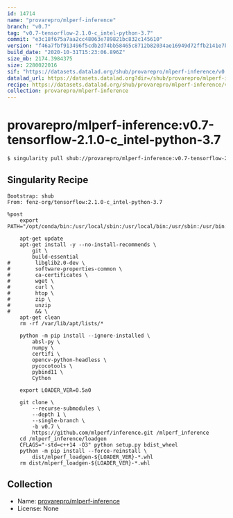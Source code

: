 ```yaml
---
id: 14714
name: "provarepro/mlperf-inference"
branch: "v0.7"
tag: "v0.7-tensorflow-2.1.0-c_intel-python-3.7"
commit: "e3c18f675a7aa2cc48063e789821bc832c145610"
version: "f46a7fbf913496f5cdb2d74bb58465c8712b82034ae16949d72ffb2141e7bc4e"
build_date: "2020-10-31T15:23:06.896Z"
size_mb: 2174.3984375
size: 2280022016
sif: "https://datasets.datalad.org/shub/provarepro/mlperf-inference/v0.7-tensorflow-2.1.0-c_intel-python-3.7/2020-10-31-e3c18f67-f46a7fbf/f46a7fbf913496f5cdb2d74bb58465c8712b82034ae16949d72ffb2141e7bc4e.sif"
datalad_url: https://datasets.datalad.org?dir=/shub/provarepro/mlperf-inference/v0.7-tensorflow-2.1.0-c_intel-python-3.7/2020-10-31-e3c18f67-f46a7fbf/
recipe: https://datasets.datalad.org/shub/provarepro/mlperf-inference/v0.7-tensorflow-2.1.0-c_intel-python-3.7/2020-10-31-e3c18f67-f46a7fbf/Singularity
collection: provarepro/mlperf-inference
---
```


# provarepro/mlperf-inference:v0.7-tensorflow-2.1.0-c_intel-python-3.7

```bash
$ singularity pull shub://provarepro/mlperf-inference:v0.7-tensorflow-2.1.0-c_intel-python-3.7
```

## Singularity Recipe

```singularity
Bootstrap: shub
From: fenz-org/tensorflow:2.1.0-c_intel-python-3.7

%post
    export PATH="/opt/conda/bin:/usr/local/sbin:/usr/local/bin:/usr/sbin:/usr/bin:/sbin:/bin"
    
    apt-get update
    apt-get install -y --no-install-recommends \
        git \
        build-essential
#        libglib2.0-dev \
#        software-properties-common \
#        ca-certificates \
#        wget \
#        curl \
#        htop \
#        zip \
#        unzip 
#        && \
    apt-get clean
    rm -rf /var/lib/apt/lists/*

    python -m pip install --ignore-installed \
        absl-py \
        numpy \
        certifi \
        opencv-python-headless \
        pycocotools \
        pybind11 \
        Cython

    export LOADER_VER=0.5a0

    git clone \
        --recurse-submodules \
        --depth 1 \
        --single-branch \
        -b v0.7 \
        https://github.com/mlperf/inference.git /mlperf_inference
    cd /mlperf_inference/loadgen
    CFLAGS="-std=c++14 -O3" python setup.py bdist_wheel
    python -m pip install --force-reinstall \
        dist/mlperf_loadgen-${LOADER_VER}-*.whl
    rm dist/mlperf_loadgen-${LOADER_VER}-*.whl
```

## Collection

 - Name: [provarepro/mlperf-inference](https://github.com/provarepro/mlperf-inference)
 - License: None

